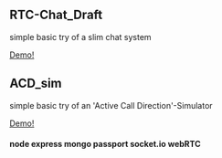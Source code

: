 ## RTC-Chat_Draft

simple basic try of a slim chat system

[Demo!](https://walterklaus.de:61570/) 

## ACD_sim

simple basic try of an 'Active Call Direction'-Simulator

[Demo!](https://walterklaus.de:62246/chart) 

#### node express mongo passport socket.io webRTC
